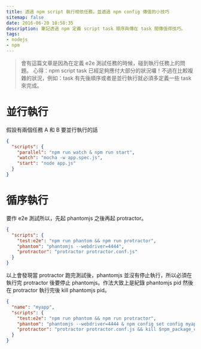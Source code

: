 ```yaml
---
title: 透過 npm script 執行相依任務，並透過 npm config 傳值的小技巧
sitemap: false
date: 2016-06-20 10:58:35
description: 筆記透過 npm 定義 script task 順序與傳在 task 間傳值得技巧。
tags:
- nodejs
- npm
---
```


> 會有這篇文章是因為在定義 e2e 測試任務的時候，碰到執行任務上的問題。
> 心得：npm script task 已經足夠應付大部分的狀況囉！不過在比較複雜的狀況，例如：task 有先後順序或者是並行執行就必須多定義一些 task 來完成。

# 並行執行
假設有兩個任務 A 和 B 要並行執行的話

```json
{
  "scripts": {
    "parallel": "npm run watch & npm run start",
    "watch": "mocha -w app.spec.js",
    "start": "node app.js"
  }
}
```

# 循序執行
要作 e2e 測試所以，先起 phantomjs 之後再起 protractor。

```json
{
  "scripts": {
    "test:e2e": "npm run phantom && npm run protractor",
    "phantom": "phantomjs --webdriver=4444",
    "protractor": "protractor protractor.conf.js"
  }
}
```

以上會發現當 protractor 跑完測試後，phantomjs 並沒有停止執行，所以必須在執行完 protractor 後要停止 phantomjs。作法大致上是紀錄 phantomjs pid 然後在 protractor 執行完後 kill phantomjs pid。

```json
{
  "name": "myapp",
  "scripts": {
    "test:e2e": "npm run phantom && npm run protractor",
    "phantom": "phantomjs --webdriver=4444 & npm config set config myapp:phantomjspid $!",
    "protractor": "protractor protractor.conf.js && kill $npm_package_config_phantomjspid"
  }
}
```
